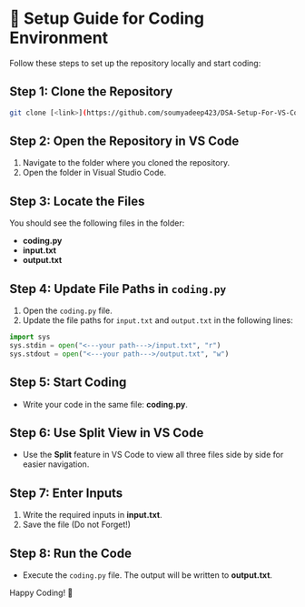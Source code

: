 # 🚀 Setup Guide for Coding Environment

Follow these steps to set up the repository locally and start coding:

## Step 1: Clone the Repository
```bash
git clone [<link>](https://github.com/soumyadeep423/DSA-Setup-For-VS-Code-Python.git)
```

## Step 2: Open the Repository in VS Code
1. Navigate to the folder where you cloned the repository.
2. Open the folder in Visual Studio Code.

## Step 3: Locate the Files
You should see the following files in the folder:

- **coding.py**
- **input.txt**
- **output.txt**

## Step 4: Update File Paths in `coding.py`
1. Open the `coding.py` file.
2. Update the file paths for `input.txt` and `output.txt` in the following lines:

```python
import sys
sys.stdin = open("<---your path--->/input.txt", "r")
sys.stdout = open("<---your path--->/output.txt", "w")
```

## Step 5: Start Coding
- Write your code in the same file: **coding.py**.

## Step 6: Use Split View in VS Code 
- Use the **Split** feature in VS Code to view all three files side by side for easier navigation.

## Step 7: Enter Inputs
1. Write the required inputs in **input.txt**.
2. Save the file (Do not Forget!)

## Step 8: Run the Code
- Execute the `coding.py` file. The output will be written to **output.txt**.

Happy Coding! 🚀

